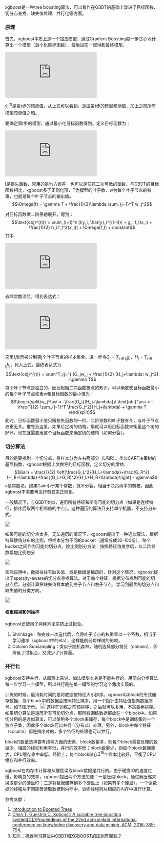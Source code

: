 xgboost是一种tree boosting算法，可以看作在GBDT的基础上改进了目标函数、切分点查找、缺失值处理、并行化等方面。

### 原理
首先，xgboost本质上是一个加法模型，通过Gradient Boosting每一步贪心地计算出一个模型（最小化目标函数），最后加在一起得到最终模型。

![](http://latex.codecogs.com/gif.latex?%24%24%5Cbegin%7Balign%7D%5Chat%7By%7D_i%5E%7B%280%29%7D%20%26%3D%200%5C%5C%20%5Chat%7By%7D_i%5E%7B%281%29%7D%20%26%3D%20f_1%28x_i%29%20%3D%20%5Chat%7By%7D_i%5E%7B%280%29%7D%20&plus;%20f_1%28x_i%29%5C%5C%20%5Chat%7By%7D_i%5E%7B%282%29%7D%20%26%3D%20f_1%28x_i%29%20&plus;%20f_2%28x_i%29%3D%20%5Chat%7By%7D_i%5E%7B%281%29%7D%20&plus;%20f_2%28x_i%29%5C%5C%20%26%5Cdots%5C%5C%20%5Chat%7By%7D_i%5E%7B%28t%29%7D%20%26%3D%20%5Csum_%7Bk%3D1%7D%5Et%20f_k%28x_i%29%3D%20%5Chat%7By%7D_i%5E%7B%28t-1%29%7D%20&plus;%20f_t%28x_i%29%20%5Cend%7Balign%7D%24%24)

$\hat{y}_i^{(t)}$是第t步的预测值，从上式可以看到，是由第t步的模型预测值，加上之前所有模型预测值之和。

要确定第t步的模型，通过最小化目标函数得到。定义目标函数为：

![](http://latex.codecogs.com/gif.latex?%24%24%5Ctext%7Bobj%7D%5E%7B%28t%29%7D%20%26%20%3D%20%5Csum_%7Bi%3D1%7D%5En%20l%28y_i%2C%20%5Chat%7By%7D_i%5E%7B%28t%29%7D%29%20&plus;%20%5Csum_%7Bi%3D1%7D%5Et%5COmega%28f_i%29%20%5C%5C%20%26%20%3D%20%5Csum_%7Bi%3D1%7D%5En%20l%28y_i%2C%20%5Chat%7By%7D_i%5E%7B%28t-1%29%7D%20&plus;%20f_t%28x_i%29%29%20&plus;%20%5COmega%28f_t%29%20&plus;%20constant%20%24%24)

l是损失函数，常用的是均方误差，也可以是任意二次可微的函数。与GBDT的目标函数相比，xgboost多了正则化项，T为模型的叶子数，w为每个叶子节点的权重，也就是每个叶子节点的输出值。
$$\Omega(f) = \gamma T + \frac{1}{2}\lambda \sum_{j=1}^T w_j^2$$

对目标函数做二阶泰勒展开，得到：
$$\text{obj}^{(t)} = \sum_{i=1}^n [l(y_i, \hat{y}_i^{(t-1)}) + g_i f_t(x_i) + \frac{1}{2} h_i f_t^2(x_i)] + \Omega(f_t) + constant$$
其中

![](http://latex.codecogs.com/gif.latex?%24%24%5Cbegin%7Balign%7Dg_i%20%26%3D%20%5Cpartial_%7B%5Chat%7By%7D_i%5E%7B%28t-1%29%7D%7D%20l%28y_i%2C%20%5Chat%7By%7D_i%5E%7B%28t-1%29%7D%29%5C%5C%20h_i%20%26%3D%20%5Cpartial_%7B%5Chat%7By%7D_i%5E%7B%28t-1%29%7D%7D%5E2%20l%28y_i%2C%20%5Chat%7By%7D_i%5E%7B%28t-1%29%7D%29%20%5Cend%7Balign%7D%24%24)

去除常数项后，得到表达式：

![](http://latex.codecogs.com/gif.latex?%24%24%5Cbegin%7Balign%7D%5Ctext%7Bobj%7D%5E%7B%28t%29%7D%20%26%5Capprox%20%5Csum_%7Bi%3D1%7D%5En%20%5Bg_i%20w_%7Bq%28x_i%29%7D%20&plus;%20%5Cfrac%7B1%7D%7B2%7D%20h_i%20w_%7Bq%28x_i%29%7D%5E2%5D%20&plus;%20%5Cgamma%20T%20&plus;%20%5Cfrac%7B1%7D%7B2%7D%5Clambda%20%5Csum_%7Bj%3D1%7D%5ET%20w_j%5E2%5C%5C%20%26%3D%20%5Csum%5ET_%7Bj%3D1%7D%20%5B%28%5Csum_%7Bi%5Cin%20I_j%7D%20g_i%29%20w_j%20&plus;%20%5Cfrac%7B1%7D%7B2%7D%20%28%5Csum_%7Bi%5Cin%20I_j%7D%20h_i%20&plus;%20%5Clambda%29%20w_j%5E2%20%5D%20&plus;%20%5Cgamma%20T%20%5Cend%7Balign%7D%24%24)

这里$I_j$表示被分到第j个叶子节点的样本集合。进一步令$G_j = \sum_{i\in I_j} g_i$，$H_j = \sum_{i\in I_j} h_i$，代入上式，最终表达式为$$\text{obj}^{(t)} = \sum^T_{j=1} [G_jw_j + \frac{1}{2} (H_j+\lambda) w_j^2] +\gamma T$$
每个叶子节点是独立的，因此根据二次函数极点的知识，可以确定使目标函数最小的每个叶子节点权重w和目标函数的最小值为：$$\begin{split}w_j^\ast = -\frac{G_j}{H_j+\lambda}\\
\text{obj}^\ast = -\frac{1}{2} \sum_{j=1}^T \frac{G_j^2}{H_j+\lambda} + \gamma T
\end{split}$$
此时，目标函数最小值只跟损失函数的一阶、二阶导数和叶子数有关，与叶子节点权重无关。推导到这里，如果给定树的结构，那就可以用目标函数来衡量这个树的好坏。现在就需要用这个目标函数来确定树的结构（如何分裂）。

### 切分算法
目的是要找到一个切分点，将样本分为左右两部分（L和R）。类似CART决策树的基尼指数，xgboost根据上文推导的目标函数，定义切分的增益:
$$Gain = \frac{1}{2} \left[\frac{G_L^2}{H_L+\lambda}+\frac{G_R^2}{H_R+\lambda}-\frac{(G_L+G_R)^2}{H_L+H_R+\lambda}\right] - \gamma$$
$\gamma$是常数项，如果Gain小于某个常数，就不分裂，相当于决策树中的剪枝。因此xgboost不需要再进行剪枝来正则化。

一般情况下，与GBDT类似，遍历所有特征和所有可能的切分点（如果是连续特征，排序后取两个相邻值的中点）。这种遍历的算法只支持单个机器，不支持分布式。

![](img/exact_greedy.png)

如果可能的切分点太多，无法遍历的情况下，xgboost提出了一种近似算法，根据特征数值分布的比例，将样本分为不同的bucket（通常分成32-100份），每个bucket之间作为可能的切分点。按比例划分方法：按照特征值排序后，以二阶导数累加比例划分

![](img/approximate.png)

实际应用中，数据往往有缺失值，或是数据是稀疏的，针对这个情况，xgboost提出了sparsity-aware的切分点寻找算法。对于每个特征，根据分布找到可能的切分点后，分别计算把缺失值样本放到左子节点和右子节点，学习到最优的切分点和缺失值的分类方向。

![](img/sparsity.png)

#### 权重缩减和列抽样
xgboost还使用了两种方法来防止过拟合。

1. Shrinkage：每完成一次迭代后，会将叶子节点的权重乘以一个系数，相当于学习速率（xgboost中的eta），这样能削弱每棵树的影响。
2. Column Subsampling：类似于随机森林，随机选择部分特征（column），即降低了过拟合，又减少了计算量。

### 并行化
xgboost支持并行，从原理上来说，加法模型本身是不能并行的，用前向分步算法每一步学习一个模型，所以并行是在单一模型的学习这个角度实现的。

训练的时候，最消耗时间的是将数据按特征大小排序。xgboost以block的形式储存数据，每个block中的数据会按照特征排序，用一个指针由特征值指向数据序号，如下图所示。
![](img/column_block.png)
这样在训练之前预排序，之后就可以复用，不需要再排序。如果切分算法是遍历所有可能切分点，那所有训练数据都放在一个block中。如果切分用的是近似算法，可以使用多个block来储存，每个block中是训练集的一个独立子集，因此多个block可以并行（分布式）处理。另外，block中每个特征（column）都是排序过的，多个特征的处理也可以并行。

block的数量选择要考虑两方面的因素，block数量多，则每个block需要处理的数据少，相应的线程利用率低，并行的效率低；block数量少，则每个block数据量大，CPU缓存命中率低。经验上，每个block储存$2^{16}$个样本比较好，平衡了CPU缓存和并行效率。

xgboost在内存中计算和从硬盘读取block数据是并行的。由于硬盘IO的速度过慢，影响总的效率，xgboost提出两个方法加速：一是压缩block，通过解压缩来换取更少的硬盘IO；二是将数据储存到多个硬盘上（如果有多个硬盘），一个读数据的线程从不同硬盘读取数据到内存中，训练线程则从相应的内存中进行计算。

参考文献：

1. [Introduction to Boosted Trees](https://xgboost.readthedocs.io/en/latest/model.html)
2. [Chen T, Guestrin C. Xgboost: A scalable tree boosting system[C]//Proceedings of the 22nd acm sigkdd international conference on knowledge discovery and data mining. ACM, 2016: 785-794.](https://dl.acm.org/citation.cfm?id=2939785)
3. [知乎：机器学习算法中GBDT和XGBOOST的区别有哪些？](https://www.zhihu.com/question/41354392/answer/98658997)
